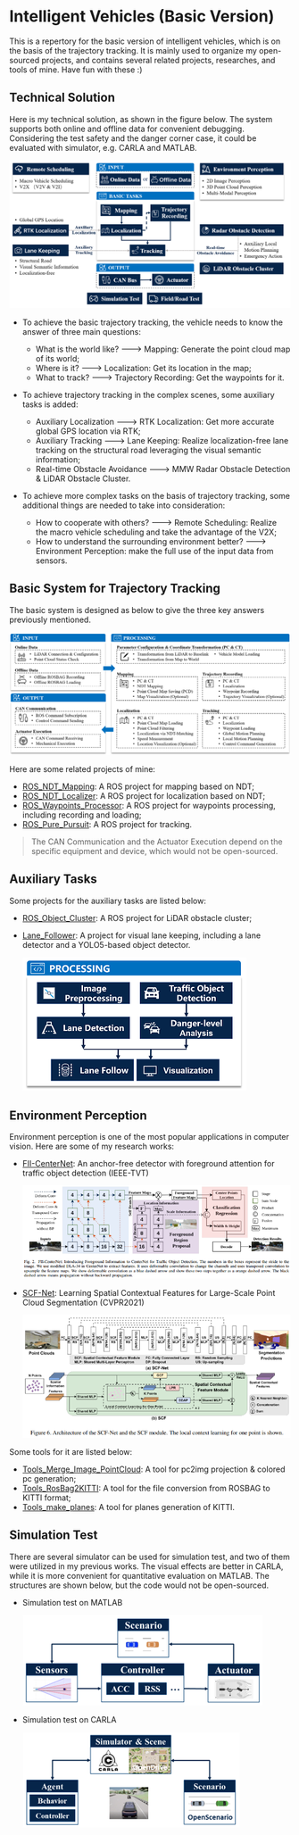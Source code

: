 # Intelligent Vehicles (Basic Version)

This is a repertory for the basic version of intelligent vehicles, which is on the basis of the trajectory tracking. It is mainly used to organize my open-sourced projects, and contains several related projects, researches, and tools of mine. Have fun with these :) 

## Technical Solution

Here is my technical solution, as shown in the figure below. The system supports both online and offline data for convenient debugging. Considering the test safety and the danger corner case, it could be evaluated with simulator, e.g. CARLA and MATLAB. 

![technical_solution](./img/technical_solution.png)

* To achieve the basic trajectory tracking, the vehicle needs to know the answer of three main questions:
    * What is the world like? ---> Mapping: Generate the point cloud map of its world;
    * Where is it? ---> Localization: Get its location in the map;
    * What to track? ---> Trajectory Recording: Get the waypoints for it.

* To achieve trajectory tracking in the complex scenes, some auxiliary tasks is added:
    * Auxiliary Localization ---> RTK Localization: Get more accurate global GPS location via RTK;
    * Auxiliary Tracking ---> Lane Keeping: Realize localization-free lane tracking on the structural road leveraging the visual semantic information;
    * Real-time Obstacle Avoidance ---> MMW Radar Obstacle Detection & LiDAR Obstacle Cluster.

* To achieve more complex tasks on the basis of trajectory tracking, some additional things are needed to take into consideration:
    * How to cooperate with others? ---> Remote Scheduling: Realize the macro vehicle scheduling and take the advantage of the V2X;
    * How to understand the surrounding environment better? ---> Environment Perception: make the full use of the input data from sensors.

## Basic System for Trajectory Tracking

The basic system is designed as below to give the three key answers previously mentioned.

![basic_system](./img/basic_system.png)

Here are some related projects of mine:
* [ROS_NDT_Mapping](https://github.com/leofansq/ROS_NDT_Mapping): A ROS project for mapping based on NDT;
* [ROS_NDT_Localizer](https://github.com/leofansq/ROS_NDT_Localizer): A ROS project for localization based on NDT;
* [ROS_Waypoints_Processor](https://github.com/leofansq/ROS_Waypoints_Processor): A ROS project for waypoints processing, including recording and loading;
* [ROS_Pure_Pursuit](https://github.com/leofansq/ROS_Pure_Pursuit): A ROS project for tracking.

> The CAN Communication and the Actuator Execution depend on the specific equipment and device, which would not be open-sourced.

## Auxiliary Tasks

Some projects for the auxiliary tasks are listed below:

* [ROS_Object_Cluster](https://github.com/leofansq/ROS_Object_Cluster): A ROS project for LiDAR obstacle cluster;
* [Lane_Follower](https://github.com/leofansq/Lane_Follower): A project for visual lane keeping, including a lane detector and a YOLO5-based object detector.

    ![lane_keeping](./img/lane_keeping.png)

## Environment Perception

Environment perception is one of the most popular applications in computer vision. Here are some of my research works:

* [FII-CenterNet](https://github.com/leofansq/FII-CenterNet): An anchor-free detector with foreground attention for traffic object detection (IEEE-TVT)

    ![FII-CenterNet](./img/FII-CenterNet.png)

* [SCF-Net](https://github.com/leofansq/SCF-Net): Learning Spatial Contextual Features for Large-Scale Point Cloud Segmentation (CVPR2021)

    ![SCF-Net](./img/SCF-Net.png)

Some tools for it are listed below:

* [Tools_Merge_Image_PointCloud](https://github.com/leofansq/Tools_Merge_Image_PointCloud): A tool for pc2img projection & colored pc generation;
* [Tools_RosBag2KITTI](https://github.com/leofansq/Tools_RosBag2KITTI): A tool for the file conversion from ROSBAG to KITTI format;
* [Tools_make_planes](https://github.com/leofansq/Tools_make_planes): A tool for planes generation of KITTI.

## Simulation Test

There are several simulator can be used for simulation test, and two of them were utilized in my previous works. The visual effects are better in CARLA, while it is more convenient for quantitative evaluation on MATLAB. The structures are shown below, but the code would not be open-sourced.

* Simulation test on MATLAB
    
    ![simulation_test_matlab](./img/simulation_test_matlab.png)

* Simulation test on CARLA
    
    ![simulation_test_carla](./img/simulation_test_carla.png)


